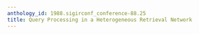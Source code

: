 ```yaml
---
anthology_id: 1988.sigirconf_conference-88.25
title: Query Processing in a Heterogeneous Retrieval Network
---
```

